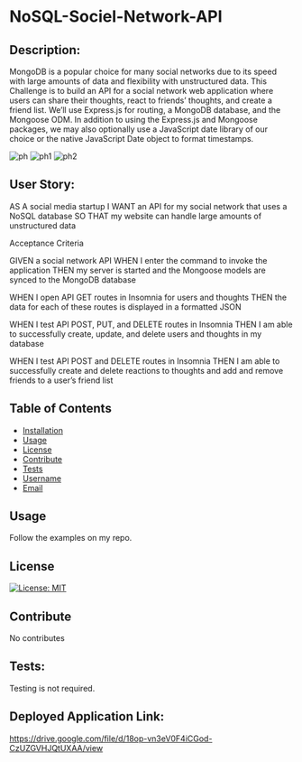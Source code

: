 # NoSQL-Sociel-Network-API

## Description:

MongoDB is a popular choice for many social networks due to its speed with large amounts of data and flexibility with unstructured data.
This Challenge is to build an API for a social network web application where users can share their thoughts, react to friends’ thoughts, and create a friend list. 
We’ll use Express.js for routing, a MongoDB database, and the Mongoose ODM. In addition to using the Express.js and Mongoose packages, 
we may also optionally use a JavaScript date library of our choice or the native JavaScript Date object to format timestamps.

![ph](https://github.com/Farjana-04/MVC-Tech-Blog/assets/92415181/c8ed48f3-bcea-4013-9137-83d96f3787b7)
![ph1](https://github.com/Farjana-04/MVC-Tech-Blog/assets/92415181/791e3fd3-8192-460b-aa17-a25cf45038ef)
![ph2](https://github.com/Farjana-04/MVC-Tech-Blog/assets/92415181/f94a9256-4d37-469f-8165-842065b88679)


## User Story:

AS A social media startup
I WANT an API for my social network that uses a NoSQL database
SO THAT my website can handle large amounts of unstructured data

Acceptance Criteria

GIVEN a social network API
WHEN I enter the command to invoke the application
THEN my server is started and the Mongoose models are synced to the MongoDB database

WHEN I open API GET routes in Insomnia for users and thoughts
THEN the data for each of these routes is displayed in a formatted JSON

WHEN I test API POST, PUT, and DELETE routes in Insomnia
THEN I am able to successfully create, update, and delete users and thoughts in my database

WHEN I test API POST and DELETE routes in Insomnia
THEN I am able to successfully create and delete reactions to thoughts and add and remove friends to a user’s friend list

## Table of Contents
- [Installation](#installation)
- [Usage](#usage)
- [License](#license)
- [Contribute](#contribute)
- [Tests](#tests)
- [Username](#username)
- [Email](#email)

## Usage
Follow the examples on my repo.

## License
[![License: MIT](https://img.shields.io/badge/License-MIT-yellow.svg)](https://opensource.org/licenses/MIT)

## Contribute
No contributes

## Tests:
Testing is not required.

## Deployed Application Link:
https://drive.google.com/file/d/18op-vn3eV0F4iCGod-CzUZGVHJQtUXAA/view
